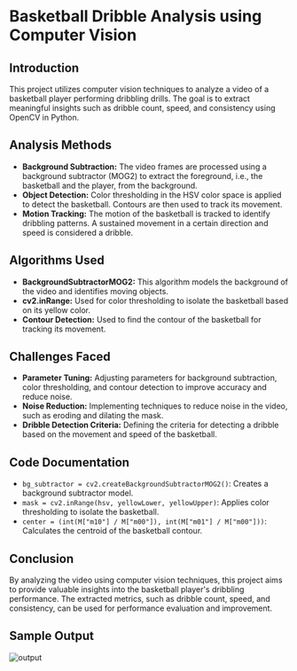 # Basketball Dribble Analysis using Computer Vision

## Introduction
This project utilizes computer vision techniques to analyze a video of a basketball player performing dribbling drills. The goal is to extract meaningful insights such as dribble count, speed, and consistency using OpenCV in Python.

## Analysis Methods
- **Background Subtraction:** The video frames are processed using a background subtractor (MOG2) to extract the foreground, i.e., the basketball and the player, from the background.
- **Object Detection:** Color thresholding in the HSV color space is applied to detect the basketball. Contours are then used to track its movement.
- **Motion Tracking:** The motion of the basketball is tracked to identify dribbling patterns. A sustained movement in a certain direction and speed is considered a dribble.

## Algorithms Used
- **BackgroundSubtractorMOG2:** This algorithm models the background of the video and identifies moving objects.
- **cv2.inRange:** Used for color thresholding to isolate the basketball based on its yellow color.
- **Contour Detection:** Used to find the contour of the basketball for tracking its movement.

## Challenges Faced
- **Parameter Tuning:** Adjusting parameters for background subtraction, color thresholding, and contour detection to improve accuracy and reduce noise.
- **Noise Reduction:** Implementing techniques to reduce noise in the video, such as eroding and dilating the mask.
- **Dribble Detection Criteria:** Defining the criteria for detecting a dribble based on the movement and speed of the basketball.

## Code Documentation
- `bg_subtractor = cv2.createBackgroundSubtractorMOG2()`: Creates a background subtractor model.
- `mask = cv2.inRange(hsv, yellowLower, yellowUpper)`: Applies color thresholding to isolate the basketball.
- `center = (int(M["m10"] / M["m00"]), int(M["m01"] / M["m00"]))`: Calculates the centroid of the basketball contour.

## Conclusion
By analyzing the video using computer vision techniques, this project aims to provide valuable insights into the basketball player's dribbling performance. The extracted metrics, such as dribble count, speed, and consistency, can be used for performance evaluation and improvement.

## Sample Output
![output](https://github.com/Sarthaksaraf96/Startup-In-Stealth-Mode-Assignment/assets/132260196/887de7c4-215f-44a1-ba6c-fdab6b87d13d)

